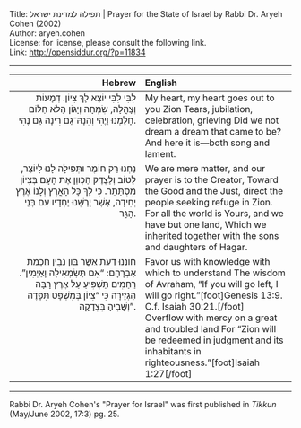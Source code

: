 <html>
<head></head>
<body>
Title: תפילה למדינת ישראל | Prayer for the State of Israel by Rabbi Dr. Aryeh Cohen (2002)<br />
Author: aryeh.cohen<br />
License: for license, please consult the following link.<br />
Link: <a href="http://opensiddur.org/?p=11834">http://opensiddur.org/?p=11834</a>
<p />
<hr />

<table style="margin-left: auto;margin-right: auto;" class="draggable">
<thead><tr><th id="x" style="text-align: right;">Hebrew</th><th style="text-align: left;">English</th></tr></thead>
<tbody>
<tr><td style="vertical-align: top;" width="46%">
<div class="liturgy" style="text-align: right;"><span lang="he">
לִבִּי לִבִּי יוֹצֵא לָךְ צִיוֹן.
דְמָעוֹת וְצָהֳלָה, שִׂמְחָה וְיָגוֹן
הַלֹא חַלוֹם חָלַמְנוּ וַיֶהִי
וְהִנָהּ־גַם רִינָה גַם נֶהִי.
</span></div>
</td>
 
<td style="vertical-align:top;" width="53%">
<div class="english">
My heart, my heart goes out to you Zion
Tears, jubilation, celebration, grieving
Did we not dream a dream that came to be?
And here it is—both song and lament.
</div>
</td></tr>


<tr><td style="vertical-align: top;" width="46%">
<div class="liturgy" style="text-align: right;"><span lang="he">
נַחְנוּ רַק חוֹמֶר וּתְּפִילָה לָנוּ לָיוֹצֵר,
לַטוֹב וְלַצֶדֶק הַכְווֵן אֶת הָעָם בְּצִיוֹן מִסְתַּתֵר.
כִּי לָךְ כָּל הָאֳרֶץ וְלָנוֹ אֶרֶץ יְחִידָה,
אַשֶׁר יָרַשְׁנוּ יַחְדָיו עִם בְּנֵי הָגָר.
</span></div>
</td>
 
<td style="vertical-align:top;" width="53%">
<div class="english">
We are mere matter, and our prayer is to the Creator,
Toward the Good and the Just, direct the people seeking refuge in Zion.
For all the world is Yours, and we have but one land,
Which we inherited together with the sons and daughters of Hagar.
</div>
</td></tr>


<tr><td style="vertical-align: top;" width="46%">
<div class="liturgy" style="text-align: right;"><span lang="he">
חוֹנֵנוּ דַעַת אַשֶׁר בּוֹן נָבִין
חָכְמַת אַבְרָהָם: “אִם תַּשְׂמְאִילָה וָאַיְמִין”.
רַחַמִים תַּשְׁפִּיעַ עַל אֶרֶץ רָבָּה הַגְזֵירָה
כִּי “צִיוֹן בְּמִשְׁפָּט תִּפָּדֶה וְשָׁבֶיהָ בִּצְדָקָה”.
</span></div>
</td>
 
<td style="vertical-align:top;" width="53%">
<div class="english">
Favor us with knowledge with which to understand
The wisdom of Avraham, “If you will go left, I will go right.”[foot]Genesis 13:9. C.f. Isaiah 30:21.[/foot]&nbsp;<br />
Overflow with mercy on a great and troubled land
For “Zion will be redeemed in judgment and its inhabitants in righteousness.”[foot]Isaiah 1:27[/foot]
</div>
</td></tr>
</tbody></table>

<hr />

Rabbi Dr. Aryeh Cohen's "Prayer for Israel" was first published in <em>Tikkun</em> (May/June 2002, 17:3) pg. 25.
</body>
</html>